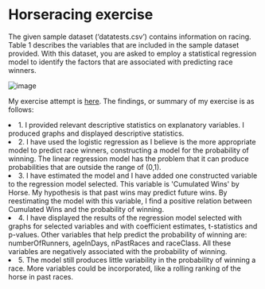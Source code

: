 # Horseracing exercise

The given sample dataset (‘datatests.csv’) contains information on racing. Table 1 describes the variables that are included in the sample dataset provided. With this dataset, you are asked to employ a statistical regression model to identify the factors that are associated with predicting race winners. 


![image](https://user-images.githubusercontent.com/69723856/155848993-a5d5ad4d-cb55-4b6c-9d86-239f5be98ee2.png)

My exercise attempt is [here](https://github.com/manuzrpEd/Horseracing/blob/main/Horseracing.ipynb).
The findings, or summary of my exercise is as follows:

<li>1.	I provided relevant descriptive statistics on explanatory variables. I produced graphs and displayed descriptive statistics. </li>
<li>2.	I have used the logistic regression as I believe is the more appropriate model to predict race winners, constructing a model for the probability of winning. The linear regression model has the problem that it can produce probabilities that are outside the range of (0,1).</li>
<li>3.	I have estimated the model and I have added one constructed variable to the regression model selected. This variable is 'Cumulated Wins' by Horse. My hypothesis is that past wins may predict future wins. By reestimating the model with this variable, I find a positive relation between Cumulated Wins and the probability of winning.</li>
<li>4.	I have displayed the results of the regression model selected with graphs for selected variables and with coefficient estimates, t-statistics and p-values. Other variables that help predict the probability of winning are: numberOfRunners, ageInDays, nPastRaces and raceClass. All these variables are negatively associated with the probability of winning. </li>
<li>5.	The model still produces little variability in the probability of winning a race. More variables could be incorporated, like a rolling ranking of the horse in past races. </li>
